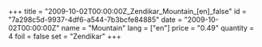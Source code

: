 +++
title = "2009-10-02T00:00:00Z_Zendikar_Mountain_[en]_false"
id = "7a298c5d-9937-4df6-a544-7b3bcfe84885"
date = "2009-10-02T00:00:00Z"
name = "Mountain"
lang = ["en"]
price = "0.49"
quantity = 4
foil = false
set = "Zendikar"
+++
